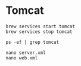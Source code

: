 # Tomcat

```
brew services start tomcat
brew services stop tomcat
```

```
ps -ef | grep tomcat
```

```
nano server.xml
nano web.xml
```